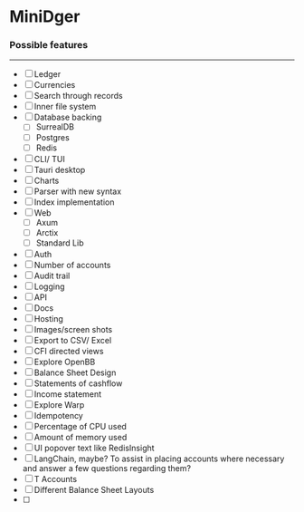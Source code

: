 # MiniDger

### Possible features

--- 

- [ ] Ledger
- [ ] Currencies
- [ ] Search through records
- [ ] Inner file system
- [ ] Database backing
  - [ ] SurrealDB
  - [ ] Postgres
  - [ ] Redis
- [ ] CLI/ TUI
- [ ] Tauri desktop
- [ ] Charts
- [ ] Parser with new syntax
- [ ] Index implementation
- [ ] Web
  - [ ] Axum
  - [ ] Arctix
  - [ ] Standard Lib
- [ ] Auth
- [ ] Number of accounts
- [ ] Audit trail
- [ ] Logging
- [ ] API
- [ ] Docs
- [ ] Hosting
- [ ] Images/screen shots
- [ ] Export to CSV/ Excel
- [ ] CFI directed views
- [ ] Explore OpenBB
- [ ] Balance Sheet Design
- [ ] Statements of cashflow
- [ ] Income statement
- [ ] Explore Warp
- [ ] Idempotency
- [ ] Percentage of CPU used
- [ ] Amount of memory used
- [ ] UI popover text like RedisInsight
- [ ] LangChain, maybe? To assist in placing accounts where necessary and answer a few questions regarding them?
- [ ] T Accounts
- [ ] Different Balance Sheet Layouts
- [ ] 
